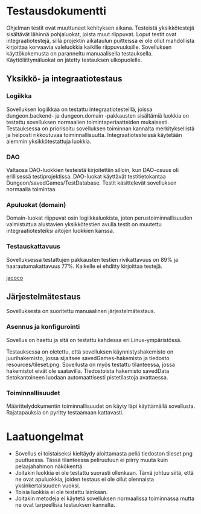 # Testausdokumentti
Ohjelman testit ovat muuttuneet kehityksen aikana. Testeistä yksikkötestejä sisältävät lähinnä pohjaluokat, joista muut riippuvat. Loput testit ovat integraatiotestejä, sillä projektin aikataulun puitteissa ei ole ollut mahdollista kirjoittaa korvaavia valeluokkia kaikille riippuvuuksille. Sovelluksen käyttökokemusta on paranneltu manuaalisella testauksella.
Käyttöliittymäluokat on jätetty testauksen ulkopuolelle.

## Yksikkö- ja integraatiotestaus
### Logiikka
Sovelluksen logiikkaa on testattu integraatiotesteillä, joissa dungeon.backend- ja dungeon.domain -pakkausten sisältämiä luokkia on testattu sovelluksen normaalien toimintaperiaatteiden mukaisesti. Testauksessa on priorisoitu sovelluksen toiminnan kannalta merkityksellistä ja helposti rikkoutuvaa toiminnallisuutta. Integraatiotesteissä käytetään aiemmin yksikkötestattuja luokkia.

### DAO
Valtaosa DAO-luokkien testeistä kirjoitettiin silloin, kun DAO-osuus oli erillisessä testiprojektissa. DAO-luokat käyttävät testitietokantaa Dungeon/savedGames/TestDatabase. Testit käsittelevät sovelluksen normaalia toimintaa.

### Apuluokat (domain)
Domain-luokat riippuvat osin logiikkaluokista, joten perustoiminnallisuuden valmistuttua alustavien yksikkötestien avulla testit on muutettu integraatiotesteiksi aitojen luokkien kanssa.

### Testauskattavuus
Sovelluksessa testattujen pakkausten testien rivikattavuus on 89% ja haarautumakattavuus 77%. Kaikelle ei ehditty kirjoittaa testejä.

[jacoco](testikattavuus.png)

## Järjestelmätestaus
Sovelluksesta on suoritettu manuaalinen järjestelmätestaus.

### Asennus ja konfigurointi
Sovellus on haettu ja sitä on testattu kahdessa eri Linux-ympäristössä.

Testauksessa on oletettu, että sovelluksen käynnistyshakemisto on juurihakemisto, jossa sijaitsee savedGames-hakemisto ja tiedosto resources/tileset.png. Sovellusta on myös testattu tilanteessa, jossa hakemistot eivät ole saatavilla. Tiedostoista hakemisto savedData tietokantoineen luodaan automaattisesti pistetilastoja avattaessa.

### Toiminnallisuudet
Määrittelydokumentin toiminnallisuudet on käyty läpi käyttämällä sovellusta. Rajatapauksia on pyritty testaamaan kattavasti.

# Laatuongelmat
- Sovellus ei toistaiseksi kieltäydy aloittamasta peliä tiedoston tileset.png puuttuessa. Tässä tilanteessa peliruutuun ei piirry muuta kuin pelaajahahmon näkökenttä.
- Joitakin luokkia ei ole testattu suorasti ollenkaan. Tämä johtuu siitä, että ne ovat apuluokkia, joiden testaus ei ole ollut olennaista yksinkertaisuuden vuoksi.
- Toisia luokkia ei ole testattu lainkaan.
- Joitakin metodeja ei käytetä sovelluksen normaalissa toiminnassa mutta ne ovat tarpeellisia testauksen kannalta.

